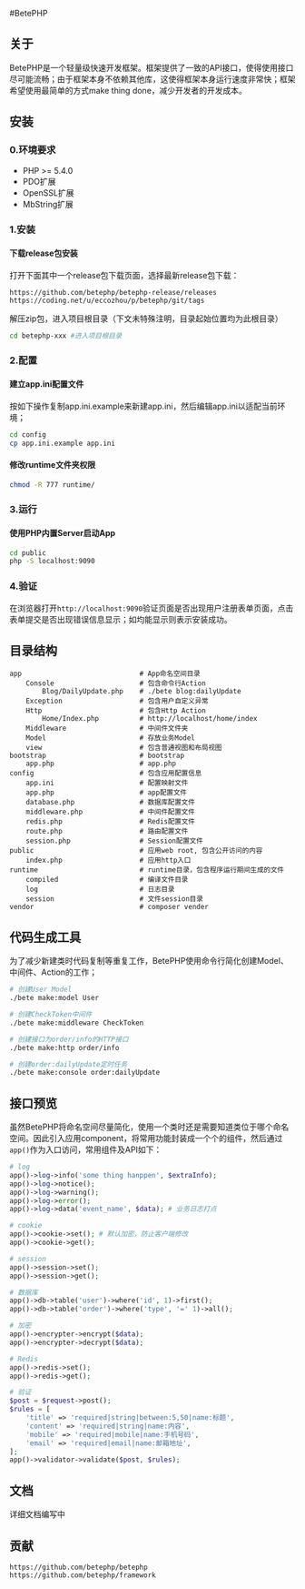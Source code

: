 #BetePHP

## 关于
BetePHP是一个轻量级快速开发框架。框架提供了一致的API接口，使得使用接口尽可能流畅；由于框架本身不依赖其他库，这使得框架本身运行速度非常快；框架希望使用最简单的方式make thing done，减少开发者的开发成本。

## 安装
### 0.环境要求
* PHP >= 5.4.0
* PDO扩展
* OpenSSL扩展
* MbString扩展

### 1.安装

#### 下载release包安装
打开下面其中一个release包下载页面，选择最新release包下载：

```
https://github.com/betephp/betephp-release/releases
https://coding.net/u/eccozhou/p/betephp/git/tags
```

解压zip包，进入项目根目录（下文未特殊注明，目录起始位置均为此根目录）

```bash
cd betephp-xxx #进入项目根目录
```

### 2.配置
#### 建立app.ini配置文件
按如下操作复制app.ini.example来新建app.ini，然后编辑app.ini以适配当前环境；

```bash
cd config
cp app.ini.example app.ini
```

#### 修改runtime文件夹权限
```bash
chmod -R 777 runtime/
```

### 3.运行
#### 使用PHP内置Server启动App
```bash
cd public
php -S localhost:9090
```

### 4.验证
在浏览器打开```http://localhost:9090```验证页面是否出现用户注册表单页面，点击表单提交是否出现错误信息显示；如均能显示则表示安装成功。


## 目录结构
```
app                             # App命名空间目录
    Console                     # 包含命令行Action
        Blog/DailyUpdate.php    # ./bete blog:dailyUpdate
    Exception                   # 包含用户自定义异常
    Http                        # 包含Http Action
        Home/Index.php          # http://localhost/home/index
    Middleware                  # 中间件文件夹
    Model                       # 存放业务Model
    view                        # 包含普通视图和布局视图
bootstrap                       # bootstrap
    app.php                     # app.php
config                          # 包含应用配置信息
    app.ini                     # 配置映射文件
    app.php                     # app配置文件
    database.php                # 数据库配置文件
    middleware.php              # 中间件配置文件
    redis.php                   # Redis配置文件
    route.php                   # 路由配置文件
    session.php                 # Session配置文件
public                          # 应用web root, 包含公开访问的内容
    index.php                   # 应用http入口
runtime                         # runtime目录，包含程序运行期间生成的文件
    compiled                    # 编译文件目录
    log                         # 日志目录
    session                     # 文件session目录
vendor                          # composer vender
```


## 代码生成工具
为了减少新建类时代码复制等重复工作，BetePHP使用命令行简化创建Model、中间件、Action的工作；

```bash
# 创建User Model
./bete make:model User

# 创建CheckToken中间件
./bete make:middleware CheckToken

# 创建接口为order/info的HTTP接口
./bete make:http order/info

# 创建order:dailyUpdate定时任务
./bete make:console order:dailyUpdate
```

## 接口预览
虽然BetePHP将命名空间尽量简化，使用一个类时还是需要知道类位于哪个命名空间。因此引入应用component，将常用功能封装成一个个的组件，然后通过```app()```作为入口访问，常用组件及API如下：

```php
# log
app()->log->info('some thing hanppen', $extraInfo);
app()->log->notice();
app()->log->warning();
app()->log->error();
app()->log->data('event_name', $data); # 业务日志打点

# cookie
app()->cookie->set(); # 默认加密，防止客户端修改
app()->cookie->get();

# session
app()->session->set();
app()->session->get();

# 数据库
app()->db->table('user')->where('id', 1)->first();
app()->db->table('order')->where('type', '=' 1)->all();

# 加密
app()->encrypter->encrypt($data);
app()->encrypter->decrypt($data);

# Redis
app()->redis->set();
app()->redis->get();

# 验证
$post = $request->post();
$rules = [
    'title' => 'required|string|between:5,50|name:标题',
    'content' => 'required|string|name:内容',
    'mobile' => 'required|mobile|name:手机号码',
    'email' => 'required|email|name:邮箱地址',
];
app()->validator->validate($post, $rules);
```

## 文档
详细文档编写中

## 贡献

```
https://github.com/betephp/betephp
https://github.com/betephp/framework
```